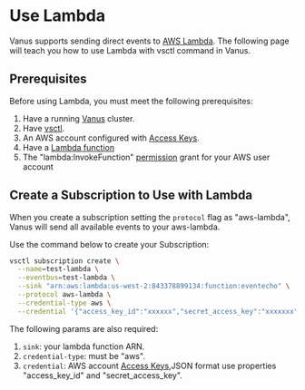 # Use Lambda

Vanus supports sending direct events to  [AWS Lambda][lambda]. The following page will teach you how to use Lambda with vsctl command in Vanus.

## Prerequisites

Before using Lambda, you must meet the following prerequisites:

1. Have a running [Vanus](https://github.com/linkall-labs/docs/blob/main/content/getting-started/installation.mdx) cluster.
2. Have [vsctl](https://github.com/linkall-labs/docs/blob/main/content/how-to/vsctl.md).
3. An AWS account configured with [Access Keys][access-keys].
4. Have a [Lambda function][lambda function]
5. The "lambda:InvokeFunction" [permission] grant for your AWS user account

## Create a Subscription to Use with Lambda

When you create a subscription setting the `protocol` flag as "aws-lambda", Vanus will send all available events to your aws-lambda.

 Use the command below to create your Subscription:

```bash
vsctl subscription create \
  --name=test-lambda \
  --eventbus=test-lambda \
  --sink "arn:aws:lambda:us-west-2:843378899134:function:eventecho" \
  --protocol aws-lambda \
  --credential-type aws \
  --credential '{"access_key_id":"xxxxxx","secret_access_key":"xxxxxxx"}'
```

The following params are also required:

1. `sink`: your lambda function ARN.
2. `credential-type`: must be "aws".
3. `credential`:  AWS account [Access Keys][access-keys],JSON format use properties "access_key_id" and "secret_access_key".

[lambda]: https://docs.aws.amazon.com/lambda/latest/dg/welcome.html
[lambda function]: https://docs.aws.amazon.com/lambda/latest/dg/getting-started.html
[access-keys]: https://docs.aws.amazon.com/general/latest/gr/aws-sec-cred-types.html#access-keys-and-secret-access-keys
[permission]: https://docs.aws.amazon.com/lambda/latest/dg/lambda-permissions.html
